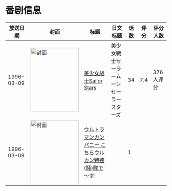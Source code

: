 # 番剧信息

|放送日期|封面|标题|日文标题|话数|评分|评分人数|
|---|---|---|---|---|---|---|
|1996-03-09|<img src="//lain.bgm.tv/pic/cover/c/2a/fc/5434_E8078.jpg" alt="封面" style="width:150px;height:200px;object-fit:cover;">|[美少女战士Sailor Stars](https://bangumi.tv/subject/5434)|美少女戦士セーラームーンセーラースターズ|34|7.4|376人评分|
|1996-03-09|<img src="//lain.bgm.tv/pic/cover/c/2a/d2/318289_tRvbA.jpg" alt="封面" style="width:150px;height:200px;object-fit:cover;">|[ウルトラマンカンパニー こちらウルカン特捜(騒)隊で～す!](https://bangumi.tv/subject/318289)||1|||
